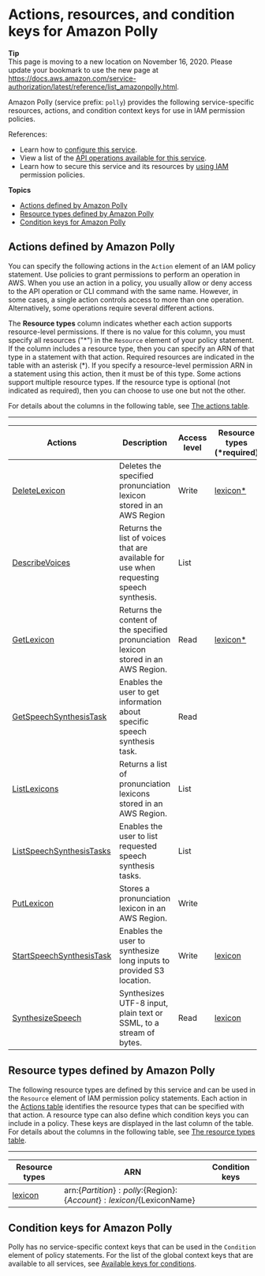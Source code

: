 # Actions, resources, and condition keys for Amazon Polly<a name="list_amazonpolly"></a>

**Tip**  
This page is moving to a new location on November 16, 2020\. Please update your bookmark to use the new page at [https://docs\.aws\.amazon\.com/service\-authorization/latest/reference/list\_amazonpolly\.html](https://docs.aws.amazon.com/service-authorization/latest/reference/list_amazonpolly.html)\. 

Amazon Polly \(service prefix: `polly`\) provides the following service\-specific resources, actions, and condition context keys for use in IAM permission policies\.

References:
+ Learn how to [configure this service](https://docs.aws.amazon.com/polly/latest/dg/)\.
+ View a list of the [API operations available for this service](https://docs.aws.amazon.com/polly/latest/dg/API_Reference.html)\.
+ Learn how to secure this service and its resources by [using IAM](https://docs.aws.amazon.com/polly/latest/dg/authentication-and-access-control.html) permission policies\.

**Topics**
+ [Actions defined by Amazon Polly](#amazonpolly-actions-as-permissions)
+ [Resource types defined by Amazon Polly](#amazonpolly-resources-for-iam-policies)
+ [Condition keys for Amazon Polly](#amazonpolly-policy-keys)

## Actions defined by Amazon Polly<a name="amazonpolly-actions-as-permissions"></a>

You can specify the following actions in the `Action` element of an IAM policy statement\. Use policies to grant permissions to perform an operation in AWS\. When you use an action in a policy, you usually allow or deny access to the API operation or CLI command with the same name\. However, in some cases, a single action controls access to more than one operation\. Alternatively, some operations require several different actions\.

The **Resource types** column indicates whether each action supports resource\-level permissions\. If there is no value for this column, you must specify all resources \("\*"\) in the `Resource` element of your policy statement\. If the column includes a resource type, then you can specify an ARN of that type in a statement with that action\. Required resources are indicated in the table with an asterisk \(\*\)\. If you specify a resource\-level permission ARN in a statement using this action, then it must be of this type\. Some actions support multiple resource types\. If the resource type is optional \(not indicated as required\), then you can choose to use one but not the other\.

For details about the columns in the following table, see [The actions table](reference_policies_actions-resources-contextkeys.md#actions_table)\.


****  

| Actions | Description | Access level | Resource types \(\*required\) | Condition keys | Dependent actions | 
| --- | --- | --- | --- | --- | --- | 
|   [ DeleteLexicon ](https://docs.aws.amazon.com/polly/latest/dg/API_DeleteLexicon.html)  | Deletes the specified pronunciation lexicon stored in an AWS Region | Write |   [ lexicon\* ](#amazonpolly-lexicon)   |  |  | 
|   [ DescribeVoices ](https://docs.aws.amazon.com/polly/latest/dg/API_DescribeVoices.html)  | Returns the list of voices that are available for use when requesting speech synthesis\. | List |  |  |  | 
|   [ GetLexicon ](https://docs.aws.amazon.com/polly/latest/dg/API_GetLexicon.html)  | Returns the content of the specified pronunciation lexicon stored in an AWS Region\. | Read |   [ lexicon\* ](#amazonpolly-lexicon)   |  |  | 
|   [ GetSpeechSynthesisTask ](https://docs.aws.amazon.com/polly/latest/dg/API_GetSpeechSynthesisTask.html)  | Enables the user to get information about specific speech synthesis task\. | Read |  |  |  | 
|   [ ListLexicons ](https://docs.aws.amazon.com/polly/latest/dg/API_ListLexicons.html)  | Returns a list of pronunciation lexicons stored in an AWS Region\. | List |  |  |  | 
|   [ ListSpeechSynthesisTasks ](https://docs.aws.amazon.com/polly/latest/dg/API_ListSpeechSynthesisTasks.html)  | Enables the user to list requested speech synthesis tasks\. | List |  |  |  | 
|   [ PutLexicon ](https://docs.aws.amazon.com/polly/latest/dg/API_PutLexicon.html)  | Stores a pronunciation lexicon in an AWS Region\. | Write |  |  |  | 
|   [ StartSpeechSynthesisTask ](https://docs.aws.amazon.com/polly/latest/dg/API_StartSpeechSynthesisTask.html)  | Enables the user to synthesize long inputs to provided S3 location\. | Write |   [ lexicon ](#amazonpolly-lexicon)   |  |   s3:PutObject   | 
|   [ SynthesizeSpeech ](https://docs.aws.amazon.com/polly/latest/dg/API_SynthesizeSpeech.html)  | Synthesizes UTF\-8 input, plain text or SSML, to a stream of bytes\. | Read |   [ lexicon ](#amazonpolly-lexicon)   |  |  | 

## Resource types defined by Amazon Polly<a name="amazonpolly-resources-for-iam-policies"></a>

The following resource types are defined by this service and can be used in the `Resource` element of IAM permission policy statements\. Each action in the [Actions table](#amazonpolly-actions-as-permissions) identifies the resource types that can be specified with that action\. A resource type can also define which condition keys you can include in a policy\. These keys are displayed in the last column of the table\. For details about the columns in the following table, see [The resource types table](reference_policies_actions-resources-contextkeys.md#resources_table)\.


****  

| Resource types | ARN | Condition keys | 
| --- | --- | --- | 
|   [ lexicon ](https://docs.aws.amazon.com/polly/latest/dg/managing-lexicons.html)  |  arn:$\{Partition\}:polly:$\{Region\}:$\{Account\}:lexicon/$\{LexiconName\}  |  | 

## Condition keys for Amazon Polly<a name="amazonpolly-policy-keys"></a>

Polly has no service\-specific context keys that can be used in the `Condition` element of policy statements\. For the list of the global context keys that are available to all services, see [Available keys for conditions](reference_policies_condition-keys.html#AvailableKeys)\.